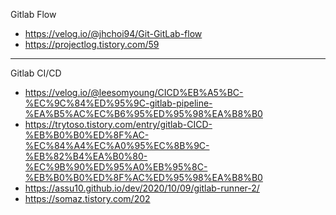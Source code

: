 Gitlab Flow
- https://velog.io/@jhchoi94/Git-GitLab-flow
- https://projectlog.tistory.com/59

***
Gitlab CI/CD
- https://velog.io/@leesomyoung/CICD%EB%A5%BC-%EC%9C%84%ED%95%9C-gitlab-pipeline-%EA%B5%AC%EC%B6%95%ED%95%98%EA%B8%B0
- https://trytoso.tistory.com/entry/gitlab-CICD-%EB%B0%B0%ED%8F%AC-%EC%84%A4%EC%A0%95%EC%8B%9C-%EB%82%B4%EA%B0%80-%EC%9B%90%ED%95%A0%EB%95%8C-%EB%B0%B0%ED%8F%AC%ED%95%98%EA%B8%B0
- https://assu10.github.io/dev/2020/10/09/gitlab-runner-2/
- https://somaz.tistory.com/202